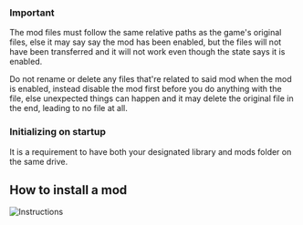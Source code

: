 ### Important
The mod files must follow the same relative paths as the game's original files, else it may say
say the mod has been enabled, but the files will not have been transferred and it will not work 
even though the state says it is enabled. 

Do not rename or delete any files that're related to said mod when the mod is enabled, instead disable the mod first before you do anything with the file, else unexpected things can happen and it may delete the original file in the end, leading to no file at all.

### Initializing on startup
It is a requirement to have both your designated library and mods folder on the same drive. 

## How to install a mod

![Instructions](https://github.com/user-attachments/assets/83db4a8a-73ac-4644-8937-14031294fe38)